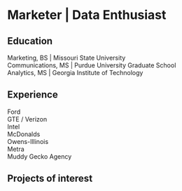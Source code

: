 # Marketer | Data Enthusiast 

## Education
Marketing, BS | Missouri State University  
Communications, MS | Purdue University Graduate School   
Analytics, MS | Georgia Institute of Technology   

## Experience
Ford   
GTE / Verizon   
Intel   
McDonalds  
Owens-Illinois  
Metra  
Muddy Gecko Agency  

## Projects of interest

